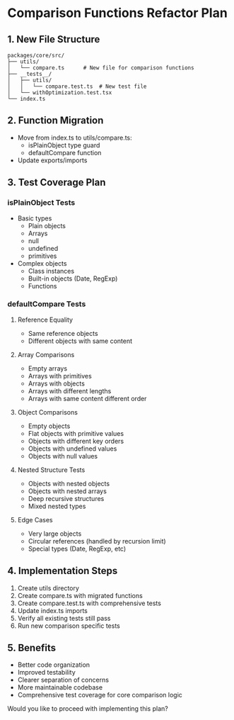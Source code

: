 # Comparison Functions Refactor Plan

## 1. New File Structure

```
packages/core/src/
├── utils/
│   └── compare.ts      # New file for comparison functions
├── __tests__/
│   ├── utils/
│   │   └── compare.test.ts  # New test file
│   └── withOptimization.test.tsx
└── index.ts
```

## 2. Function Migration

- Move from index.ts to utils/compare.ts:
  - isPlainObject type guard
  - defaultCompare function
- Update exports/imports

## 3. Test Coverage Plan

### isPlainObject Tests

- Basic types
  - Plain objects
  - Arrays
  - null
  - undefined
  - primitives
- Complex objects
  - Class instances
  - Built-in objects (Date, RegExp)
  - Functions

### defaultCompare Tests

1. Reference Equality

   - Same reference objects
   - Different objects with same content

2. Array Comparisons

   - Empty arrays
   - Arrays with primitives
   - Arrays with objects
   - Arrays with different lengths
   - Arrays with same content different order

3. Object Comparisons

   - Empty objects
   - Flat objects with primitive values
   - Objects with different key orders
   - Objects with undefined values
   - Objects with null values

4. Nested Structure Tests

   - Objects with nested objects
   - Objects with nested arrays
   - Deep recursive structures
   - Mixed nested types

5. Edge Cases
   - Very large objects
   - Circular references (handled by recursion limit)
   - Special types (Date, RegExp, etc)

## 4. Implementation Steps

1. Create utils directory
2. Create compare.ts with migrated functions
3. Create compare.test.ts with comprehensive tests
4. Update index.ts imports
5. Verify all existing tests still pass
6. Run new comparison specific tests

## 5. Benefits

- Better code organization
- Improved testability
- Clearer separation of concerns
- More maintainable codebase
- Comprehensive test coverage for core comparison logic

Would you like to proceed with implementing this plan?
